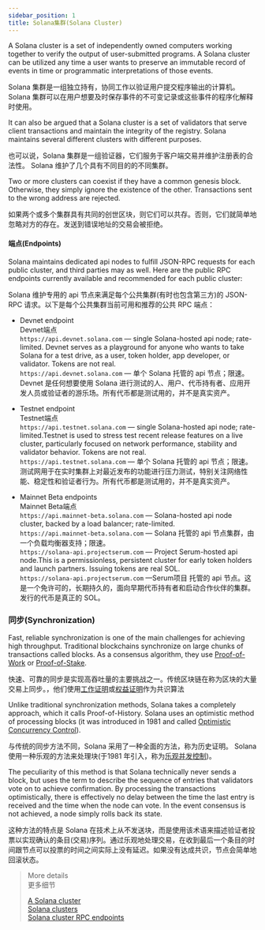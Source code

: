 ```yaml
---
sidebar_position: 1
title: Solana集群(Solana Cluster)
---
```


A Solana cluster is a set of independently owned computers working together to verify the output of user-submitted programs. A Solana cluster can be utilized any time a user wants to preserve an immutable record of events in time or programmatic interpretations of those events.

Solana 集群是一组独立持有，协同工作以验证用户提交程序输出的计算机。Solana 集群可以在用户想要及时保存事件的不可变记录或这些事件的程序化解释时使用。

It can also be argued that a Solana cluster is a set of validators that serve client transactions and maintain the integrity of the registry. Solana maintains several different clusters with different purposes.

也可以说，Solana 集群是一组验证器，它们服务于客户端交易并维护注册表的合法性。 Solana 维护了几个具有不同目的的不同集群。

Two or more clusters can coexist if they have a common genesis block. Otherwise, they simply ignore the existence of the other. Transactions sent to the wrong address are rejected.

如果两个或多个集群具有共同的创世区块，则它们可以共存。否则，它们就简单地忽略对方的存在。发送到错误地址的交易会被拒绝。

#### 端点(Endpoints)

Solana maintains dedicated api nodes to fulfill JSON-RPC requests for each public cluster, and third parties may as well. Here are the public RPC endpoints currently available and recommended for each public cluster:

Solana 维护专用的 api 节点来满足每个公共集群(有时也包含第三方)的 JSON-RPC 请求。以下是每个公共集群当前可用和推荐的公共 RPC 端点：

- Devnet endpoint  
   Devnet端点  
   `https://api.devnet.solana.com` — single Solana-hosted api node; rate-limited. Devnet serves as a playground for anyone who wants to take Solana for a test drive, as a user, token holder, app developer, or validator. Tokens are not real.  
   `https://api.devnet.solana.com` — 单个 Solana 托管的 api 节点；限速。Devnet 是任何想要使用 Solana 进行测试的人、用户、代币持有者、应用开发人员或验证者的游乐场。所有代币都是测试用的，并不是真实资产。

- Testnet endpoint  
   Testnet端点  
   `https://api.testnet.solana.com` — single Solana-hosted api node; rate-limited.Testnet is used to stress test recent release features on a live cluster, particularly focused on network performance, stability and validator behavior. Tokens are not real.  
   `https://api.testnet.solana.com` — 单个 Solana 托管的 api 节点；限速。测试网用于在实时集群上对最近发布的功能进行压力测试，特别关注网络性能、稳定性和验证者行为。所有代币都是测试用的，并不是真实资产。

- Mainnet Beta endpoints  
   Mainnet Beta端点  
   `https://api.mainnet-beta.solana.com` — Solana-hosted api node cluster, backed by a load balancer; rate-limited.  
   `https://api.mainnet-beta.solana.com` — Solana 托管的 api 节点集群，由一个负载均衡器支持；限速。  
   `https://solana-api.projectserum.com` — Project Serum-hosted api node.This is a permissionless, persistent cluster for early token holders and launch partners. Issuing tokens are real SOL.  
   `https://solana-api.projectserum.com` —Serum项目 托管的 api 节点。这是一个免许可的，长期持久的，面向早期代币持有者和启动合作伙伴的集群。发行的代币是真正的 SOL。

### 同步(Synchronization)

Fast, reliable synchronization is one of the main challenges for achieving high throughput. Traditional blockchains synchronize on large chunks of transactions called blocks. As a consensus algorithm, they use [Proof-of-Work](https://en.wikipedia.org/wiki/Proof_of_work) or [Proof-of-Stake](https://en.wikipedia.org/wiki/Proof_of_stake).

快速、可靠的同步是实现高吞吐量的主要挑战之一。传统区块链在称为区块的大量交易上同步。，他们使用[工作证明](https://en.wikipedia.org/wiki/Proof_of_work)或[权益证明](https://en.wikipedia.org/wiki/Proof_of_stake)作为共识算法

Unlike traditional synchronization methods, Solana takes a completely approach, which it calls Proof-of-History. Solana uses an optimistic method of processing blocks (it was introduced in 1981 and called [Optimistic Concurrency Control](https://en.wikipedia.org/wiki/Optimistic_concurrency_control)).

与传统的同步方法不同，Solana 采用了一种全面的方法，称为历史证明。 Solana 使用一种乐观的方法来处理块(于1981 年引入，称为[乐观并发控制](https://en.wikipedia.org/wiki/Optimistic_concurrency_control))。

The peculiarity of this method is that Solana technically never sends a block, but uses the term to describe the sequence of entries that validators vote on to achieve confirmation. By processing the transactions optimistically, there is effectively no delay between the time the last entry is received and the time when the node can vote. In the event consensus is not achieved, a node simply rolls back its state.

这种方法的特点是 Solana 在技术上从不发送块，而是使用该术语来描述验证者投票以实现确认的条目(交易)序列。通过乐观地处理交易，在收到最后一个条目的时间跟节点可以投票的时间之间实际上没有延迟。如果没有达成共识，节点会简单地回滚状态。


>More details  
>更多细节
>
>[A Solana cluster](https://docs.solana.com/cluster/overview)  
>[Solana clusters](https://docs.solana.com/clusters)  
>[Solana cluster RPC endpoints](https://docs.solana.com/cluster/rpc-endpoints)  